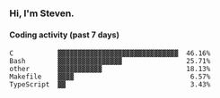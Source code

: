 ### Hi, I'm Steven.

#### Coding activity (past 7 days)
```
C           ▓▓▓▓▓▓▓▓▓▓▓▓▓▓▓▓▓▓▓▓▓▓▓▓▓▓▓▓▓▓  46.16%
Bash        ▓▓▓▓▓▓▓▓▓▓▓▓▓▓▓▓                25.71%
other       ▓▓▓▓▓▓▓▓▓▓▓                     18.13%
Makefile    ▓▓▓▓                             6.57%
TypeScript  ▓▓                               3.43%
```
